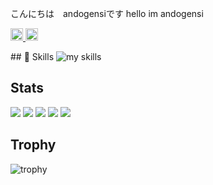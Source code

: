 こんにちは　andogensiです hello im andogensi


<p align="left">
  <a href="https://github.com/andogensi">
    <img height="20" src="https://komarev.com/ghpvc/?username=Keichan15" />
  </a>
  <a href="https://github.com/andogensi">
    <img height="20" src="https://img.shields.io/github/followers/Keichan15?label=follow&logo=github&style=flat" />
  </a>
</p>
## 🌱 Skills
<img alt="my skills" src="https://skillicons.dev/icons?theme=dark&perline=7&i=html,css,js,c++,c," />
<br>

## Stats
![](http://github-profile-summary-cards.vercel.app/api/cards/profile-details?username=andoegensi&theme=gruvbox)
![](http://github-profile-summary-cards.vercel.app/api/cards/repos-per-language?username=andogensi&theme=gruvbox)
![](http://github-profile-summary-cards.vercel.app/api/cards/most-commit-language?username=andogensi&theme=gruvbox)
![](http://github-profile-summary-cards.vercel.app/api/cards/stats?username=andogensi&theme=gruvbox)
![](http://github-profile-summary-cards.vercel.app/api/cards/productive-time?username=andogensi&theme=gruvbox&utcOffset=9)

## Trophy
![trophy](https://github-profile-trophy.vercel.app/?username=Keichan15&theme=gruvbox)
